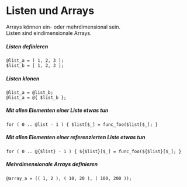 # Listen und Arrays

Arrays können ein- oder mehrdimensional sein.  
Listen sind eindimensionale Arrays.

##### Listen definieren
`@list_a = ( 1, 2, 3 );`  
`$list_b = [ 1, 2, 3 ];`  

##### Listen klonen
`@list_a = @list_b;`  
`@list_a = @{ $list_b };`

##### Mit allen Elementen einer Liste etwas tun
`for ( 0 .. @list - 1 ) { $list[$_] = func_foo($list[$_]; }`

##### Mit allen Elementen einer referenzierten Liste etwas tun
`for ( 0 .. @{$list} - 1 ) { ${$list}[$_] = func_foo(${$list}[$_]; }`

##### Mehrdimensionale Arrays definieren
`@array_a = (( 1, 2 ), ( 10, 20 ), ( 100, 200 ));`
